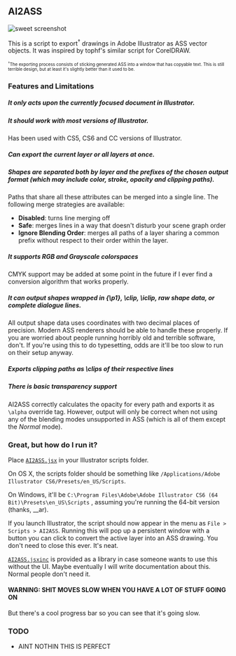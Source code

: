 ## AI2ASS ##
![sweet screenshot][screenshit]

This is a script to export<sup>†</sup> drawings in Adobe Illustrator as ASS
vector objects. It was inspired by tophf's similar script for CorelDRAW.

<sub><sub><sup>†</sup>The exporting process consists of sticking generated
ASS into a window that has copyable text. This is still terrible design,
but at least it's slightly better than it used to be.</sub></sub>

### Features and Limitations

##### It only acts upon the currently focused document in Illustrator.

##### It should work with most versions of Illustrator.
Has been used with CS5, CS6 and CC versions of Illustrator.

##### Can export the current layer or all layers at once.

##### Shapes are separated both by layer and the prefixes of the chosen output format (which may include color, stroke, opacity and clipping paths).
Paths that share all these attributes can be merged into a single line. The following merge strategies are available: 

+ __Disabled__: turns line merging off
+ __Safe__: merges lines in a way that doesn't disturb your scene graph order
+ __Ignore Blending Order__: merges all paths of a layer sharing a common prefix without respect to their order within the layer.

##### It supports RGB and Grayscale colorspaces
CMYK support may be added at some point in the future if I ever find a
conversion algorithm that works properly.

##### It can output shapes wrapped in {\p1}, \clip, \iclip, raw shape data, or complete dialogue lines.
All output shape data uses coordinates with two decimal places of
precision. Modern ASS renderers should be able to handle these properly.
If you are worried about people running horribly old and terrible
software, don't. If you're using this to do typesetting, odds are it'll
be too slow to run on their setup anyway.

##### Exports clipping paths as \clips of their respective lines

##### There is basic transparency support
AI2ASS correctly calculates the opacity for every path and exports it as `\alpha` override tag. However, output will only be correct when not using any of the blending modes unsupported in ASS (which is all of them except the *Normal* mode).

### Great, but how do I run it? ###

Place [`AI2ASS.jsx`][raw] in your Illustrator
scripts folder.

On OS X, the scripts folder should be something like
`/Applications/Adobe Illustrator CS6/Presets/en_US/Scripts`.

On Windows, it'll be `C:\Program Files\Adobe\Adobe Illustrator CS6 (64
Bit)\Presets\en_US\Scripts` , assuming you're running the 64-bit version
(thanks, __ar).

If you launch Illustrator, the script should now appear in the menu as
`File > Scripts > AI2ASS`. Running this will pop up a persistent window
with a button you can click to convert the active layer into an ASS
drawing. You don't need to close this ever. It's neat.

[`AI2ASS.jsxinc`][rawlib] is provided as a library in case someone wants
to use this without the UI. Maybe eventually I will write documentation
about this. Normal people don't need it.

#### WARNING: SHIT MOVES SLOW WHEN YOU HAVE A LOT OF STUFF GOING ON ####

But there's a cool progress bar so you can see that it's going slow.

### TODO ###
- AINT NOTHIN THIS IS PERFECT

[screenshit]: https://raw.github.com/torque/AI2ASS/master/screenshot.png
[rawlib]: https://raw.github.com/torque/AI2ASS/master/built/AI2ASS.jsxinc
[raw]: https://raw.github.com/torque/AI2ASS/master/built/AI2ASS.jsx